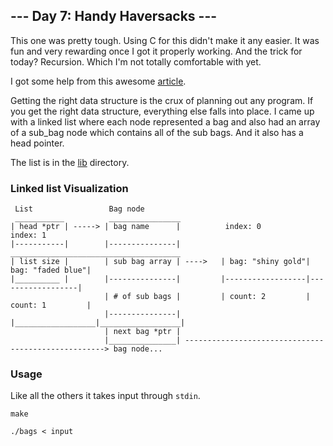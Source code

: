 ## --- Day 7: Handy Haversacks ---

This one was pretty tough. Using C for this didn't make it any easier. It was fun and very rewarding once I got it properly working. And the trick for today? Recursion. Which I'm not totally comfortable with yet.

I got some help from this awesome [article](https://auth0.com/blog/advent-of-code-tips-tricks/).  

Getting the right data structure is the crux of planning out any program. If you get the right data structure, everything else falls into place. I came up with a linked list where each node represented a bag and also had an array of a sub_bag node which contains all of the sub bags. And it also has a head pointer.

The list is in the [lib](https://github.com/breakthatbass/advent_of_code2020/tree/main/day07/lib) directory.


### Linked list Visualization
```
 List                 Bag node
 ___________          ________________
| head *ptr | -----> | bag name      |          index: 0            index: 1
|-----------|        |---------------|          ______________________________________
| list size |        | sub bag array | ---->   | bag: "shiny gold"| bag: "faded blue"|
|__________ |        |---------------|         |------------------|------------------|
                     | # of sub bags |         | count: 2         | count: 1         |
                     |---------------|         |__________________|__________________|
                     | next bag *ptr |
                     |_______________| ----------------------------------------------------> bag node...
```

### Usage
Like all the others it takes input through `stdin`.

```
make

./bags < input
```